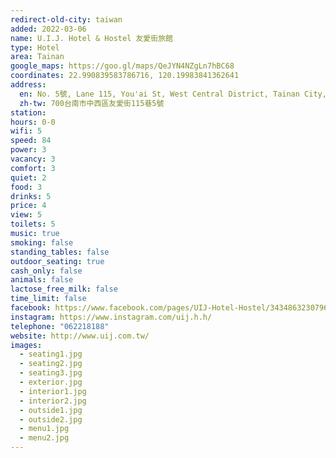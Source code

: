 ```yaml
---
redirect-old-city: taiwan
added: 2022-03-06
name: U.I.J. Hotel & Hostel 友愛街旅館
type: Hotel
area: Tainan
google_maps: https://goo.gl/maps/QeJYN4NZgLn7hBC68
coordinates: 22.990839583786716, 120.19983841362641
address:
  en: No. 5號, Lane 115, You'ai St, West Central District, Tainan City, 700
  zh-tw: 700台南市中西區友愛街115巷5號
station: 
hours: 0-0
wifi: 5
speed: 84
power: 3
vacancy: 3
comfort: 3
quiet: 2
food: 3
drinks: 5
price: 4
view: 5
toilets: 5
music: true
smoking: false
standing_tables: false
outdoor_seating: true
cash_only: false
animals: false
lactose_free_milk: false
time_limit: false
facebook: https://www.facebook.com/pages/UIJ-Hotel-Hostel/343486323079604
instagram: https://www.instagram.com/uij.h.h/
telephone: "062218188"
website: http://www.uij.com.tw/
images:
  - seating1.jpg
  - seating2.jpg
  - seating3.jpg
  - exterior.jpg
  - interior1.jpg
  - interior2.jpg
  - outside1.jpg
  - outside2.jpg
  - menu1.jpg
  - menu2.jpg
---
```

